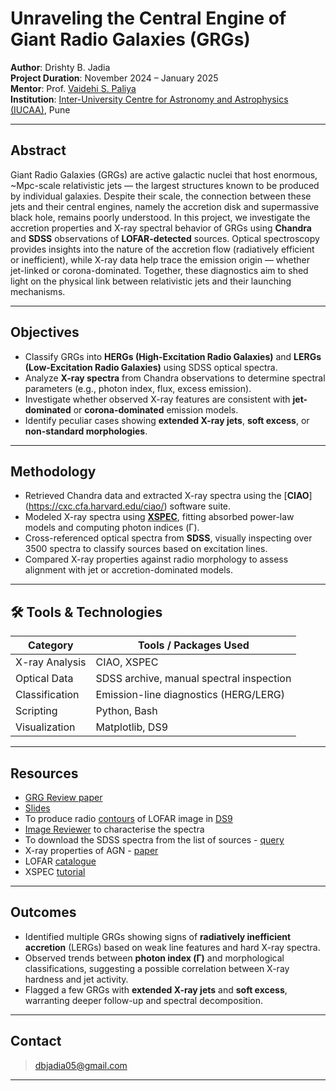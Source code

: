 # Unraveling the Central Engine of Giant Radio Galaxies (GRGs)

**Author**: Drishty B. Jadia  
**Project Duration**: November 2024 – January 2025  
**Mentor**: Prof. [Vaidehi S. Paliya](https://www.iucaa.in/en/faculty-research/vaidehi-paliya)  
**Institution**: [Inter-University Centre for Astronomy and Astrophysics (IUCAA)](https://www.iucaa.in/en/), Pune  

---

## Abstract

Giant Radio Galaxies (GRGs) are active galactic nuclei that host enormous, ~Mpc-scale relativistic jets — the largest structures known to be produced by individual galaxies. Despite their scale, the connection between these jets and their central engines, namely the accretion disk and supermassive black hole, remains poorly understood. In this project, we investigate the accretion properties and X-ray spectral behavior of GRGs using **Chandra** and **SDSS** observations of **LOFAR-detected** sources. Optical spectroscopy provides insights into the nature of the accretion flow (radiatively efficient or inefficient), while X-ray data help trace the emission origin — whether jet-linked or corona-dominated. Together, these diagnostics aim to shed light on the physical link between relativistic jets and their launching mechanisms.

---

## Objectives

- Classify GRGs into **HERGs (High-Excitation Radio Galaxies)** and **LERGs (Low-Excitation Radio Galaxies)** using SDSS optical spectra.
- Analyze **X-ray spectra** from Chandra observations to determine spectral parameters (e.g., photon index, flux, excess emission).
- Investigate whether observed X-ray features are consistent with **jet-dominated** or **corona-dominated** emission models.
- Identify peculiar cases showing **extended X-ray jets**, **soft excess**, or **non-standard morphologies**.

---

## Methodology

- Retrieved Chandra data and extracted X-ray spectra using the [**CIAO**] (https://cxc.cfa.harvard.edu/ciao/) software suite.
- Modeled X-ray spectra using [**XSPEC**](https://heasarc.gsfc.nasa.gov/xanadu/xspec/), fitting absorbed power-law models and computing photon indices (Γ).
- Cross-referenced optical spectra from **SDSS**, visually inspecting over 3500 spectra to classify sources based on excitation lines.
- Compared X-ray properties against radio morphology to assess alignment with jet or accretion-dominated models.

---

## 🛠️ Tools & Technologies

| Category        | Tools / Packages Used                         |
|----------------|-----------------------------------------------|
| X-ray Analysis | CIAO, XSPEC                                   |
| Optical Data   | SDSS archive, manual spectral inspection      |
| Classification | Emission-line diagnostics (HERG/LERG)         |
| Scripting      | Python, Bash                                  |
| Visualization  | Matplotlib, DS9                               |

---

## Resources

- [GRG Review paper](https://www.ias.ac.in/public/Volumes/joaa/044/00/0013.pdf)
- [Slides](https://docs.google.com/presentation/d/1WD_pHSzb5RbgGd2KY3c48NTCwpc8vY07Ovhze4ZpZfM/edit?usp=sharing) 
- To produce radio [contours](./contour.py) of LOFAR image in [DS9](https://sites.google.com/cfa.harvard.edu/saoimageds9)
- [Image Reviewer](./image_reviewer_1.py) to characterise the spectra
- To download the SDSS spectra from the list of sources - [query](./sdss_spec_query.py)
- X-ray properties of AGN - [paper](./Ricci_2017_ApJS.pdf)
- LOFAR [catalogue](https://arxiv.org/abs/2405.00232)
- XSPEC [tutorial](./vignali_xspec_tutorial_aa2022-23.pdf)

---

## Outcomes

- Identified multiple GRGs showing signs of **radiatively inefficient accretion** (LERGs) based on weak line features and hard X-ray spectra.
- Observed trends between **photon index (Γ)** and morphological classifications, suggesting a possible correlation between X-ray hardness and jet activity.
- Flagged a few GRGs with **extended X-ray jets** and **soft excess**, warranting deeper follow-up and spectral decomposition.

---

## Contact

> dbjadia05@gmail.com

---

